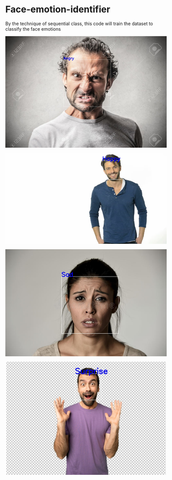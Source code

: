# Face-emotion-identifier
By the technique of sequential class, this code will train the dataset to classify the face emotions

![](Outputs/Angry.jpg)

![](Outputs/Happy.jpg)

![](Outputs/sad.jpg)

![](Outputs/surprise.jpg)
